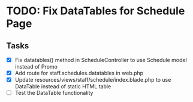 # TODO: Fix DataTables for Schedule Page

## Tasks
- [x] Fix datatables() method in ScheduleController to use Schedule model instead of Promo
- [x] Add route for staff.schedules.datatables in web.php
- [x] Update resources/views/staff/schedule/index.blade.php to use DataTable instead of static HTML table
- [ ] Test the DataTable functionality
